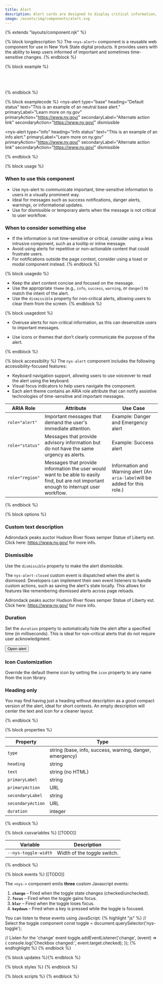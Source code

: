 ```yaml
---
title: Alert
description: Alert cards are designed to display critical information, updates, or warnings that require the user's attention.
image: /assets/img/components/alert.svg
---
```



{% extends "layouts/component.njk" %}

{% block longdescription %}
The <code class="language-js">&lt;nys-alert&gt;</code> component is a reusable web component for use in New York State digital products. It provides users with the ability to keep users informed of important and sometimes time-sensitive changes.
{% endblock %}

{% block example %}
<nys-alert type="base" heading="Default status" text="This is an example of an neutral base alert." dismissible primaryLabel="Learn more on ny.gov" secondaryLabel="Alternate action link" primaryAction="https://www.ny.gov/" secondaryAction="https://www.ny.gov/"></nys-alert>
<br>
<nys-alert type="info" heading="Info status" text="This is an example of an info alert." dismissible primaryLabel="Learn more on ny.gov" secondaryLabel="Alternate action link" primaryAction="https://www.ny.gov/" secondaryAction="https://www.ny.gov/"></nys-alert>
<br>
<nys-alert type="success" heading="Success status" text="This is an example of a success alert." dismissible primaryLabel="Learn more on ny.gov" secondaryLabel="Alternate action link" primaryAction="https://www.ny.gov/" secondaryAction="https://www.ny.gov/"></nys-alert>
<br>
<nys-alert type="warning" heading="Warning status" text="This is an example of a warning alert." dismissible primaryLabel="Learn more on ny.gov" secondaryLabel="Alternate action link" primaryAction="https://www.ny.gov/" secondaryAction="https://www.ny.gov/"></nys-alert>
<br>
<nys-alert type="danger" heading="Danger status" text="This is an example of a danger alert." dismissible primaryLabel="Learn more on ny.gov" secondaryLabel="Alternate action link" primaryAction="https://www.ny.gov/" secondaryAction="https://www.ny.gov/"></nys-alert>
<br>
<nys-alert type="emergency" heading="Emergency status" text="This is an example of an emergency alert." dismissible primaryLabel="Learn more on ny.gov" secondaryLabel="Alternate action link" primaryAction="https://www.ny.gov/" secondaryAction="https://www.ny.gov/"></nys-alert>
{% endblock %}

{% block examplecode %}
<nys-alert
  type="base"
  heading="Default status"
  text="This is an example of an neutral base alert."
  primaryLabel="Learn more on ny.gov"
  primaryAction="https://www.ny.gov/"
  secondaryLabel="Alternate action link"
  secondaryAction="https://www.ny.gov/"
  dismissible
></nys-alert>
<nys-alert
  type="info"
  heading="Info status"
  text="This is an example of an info alert."
  primaryLabel="Learn more on ny.gov"
  primaryAction="https://www.ny.gov/"
  secondaryLabel="Alternate action link"
  secondaryAction="https://www.ny.gov/"
  dismissible
></nys-alert>
<nys-alert type="success" heading="Success status" text="This is an example of a success alert." dismissible primaryLabel="Learn more on ny.gov" secondaryLabel="Alternate action link" primaryAction="https://www.ny.gov/" secondaryAction="https://www.ny.gov/"></nys-alert>
<nys-alert type="warning" heading="Warning status" text="This is an example of a warning alert." dismissible primaryLabel="Learn more on ny.gov" secondaryLabel="Alternate action link" primaryAction="https://www.ny.gov/" secondaryAction="https://www.ny.gov/"></nys-alert>
<nys-alert type="danger" heading="Danger status" text="This is an example of a danger alert." dismissible primaryLabel="Learn more on ny.gov" secondaryLabel="Alternate action link" primaryAction="https://www.ny.gov/" secondaryAction="https://www.ny.gov/"></nys-alert>
<nys-alert type="emergency" heading="Emergency status" text="This is an example of an emergency alert." dismissible primaryLabel="Learn more on ny.gov" secondaryLabel="Alternate action link" primaryAction="https://www.ny.gov/" secondaryAction="https://www.ny.gov/"></nys-alert>
{% endblock %}

{% block usage %}
### When to use this component

  - Use nys-alert to communicate important, time-sensitive information to users in a visually prominent way.
  - Ideal for messages such as success notifications, danger alerts, warnings, or informational updates.
  - Use for dismissible or temporary alerts when the message is not critical to user workflow.

### When to consider something else

  - If the information is not time-sensitive or critical, consider using a less intrusive component, such as a tooltip or inline message.
  - Avoid using alerts for repetitive or non-actionable content that could frustrate users.
  - For notifications outside the page context, consider using a toast or modal component instead.
{% endblock %}

{% block usagedo %}
  - Keep the alert content concise and focused on the message.
  - Use the appropriate <code class="language-js">theme</code> (e.g., <code class="language-js">info</code>, <code class="language-js">success</code>, <code class="language-js">warning</code>, or <code class="language-js">danger</code>) to match the intent of the alert.
  - Use the <code class="language-js">dismissible</code> property for non-critical alerts, allowing users to clear them from the screen.
{% endblock %}

{% block usagedont %}
<ul>
<li><p>Overuse alerts for non-critical information, as this can desensitize users to important messages.</p></li>
<li><p>Use icons or themes that don’t clearly communicate the purpose of the alert.</p></li>
</ul>
{% endblock %}

{% block accessibility %}
The <code class="language-js">nys-alert</code> component includes the following accessibility-focused features:

  - Keyboard navigation support, allowing users to use voiceover to read the alert using the keyboard.
  - Visual focus indicators to help users navigate the component.
  - Each alert theme contains an ARIA role attribute that can notify assistive technologies of time-sensitive and important messages.

<table>
  <thead>
    <tr>
      <th><strong>ARIA Role</strong></th>
      <th><strong>Attribute</strong></th>
      <th><strong>Use Case</strong></th>
    </tr>
  </thead>
  <tbody>
    <tr>
      <td><code class="language-js">role="alert"</code></td>
      <td>Important messages that demand the user's immediate attention.</td>
      <td>Example: Danger and Emergency alert</td>
    </tr>
    <tr>
      <td><code class="language-js">role="status"</code></td>
      <td>
        Messages that provide advisory information but do not have the same
        urgency as alerts.
      </td>
      <td>Example: Success alert</td>
    </tr>
    <tr>
      <td><code class="language-js">role="region"</code></td>
      <td>
        Messages that provide information the user would want to be able to
        easily find, but are not important enough to interrupt user workflow.
      </td>
      <td>
        Information and Warning alert (An
        <code class="language-js">aria-label</code>will be added for this role.)
      </td>
    </tr>
  </tbody>
</table>

{% endblock %}

{% block options %}
### Custom text description

<nys-alert type="success" heading="Custom Descriptions">
<p>Adirondack peaks auctor Hudson River flows semper Statue of Liberty est. <br/>Click here: <a href="https://www.ny.gov/" target="_blank">https://www.ny.gov/</a> for more info.</p></nys-alert>


### Dismissible

Use the <code class="language-js">dismissible</code> property to make the alert dismissible.

The <code class="language-js">nys-alert-closed</code> custom event is dispatched when the alert is dismissed. Developers can implement their own event listeners to handle custom actions, such as saving the alert's state locally. This allows for features like remembering dismissed alerts across page reloads.

<nys-alert type="info" heading="Information status" dismissible>
  <p slot="text">Adirondack peaks auctor Hudson River flows semper Statue of Liberty est. <br/>Click here: <a href="https://www.ny.gov/" target="_blank">https://www.ny.gov/</a> for more info.</p>
</nys-alert>

### Duration

Set the <code class="language-js">duration</code> property to automatically hide the alert after a specified time (in milliseconds). This is ideal for non-critical alerts that do not require user acknowledgment.

<button onclick="showAlert()">Open alert</button>

<div class="alert-container"></div>

### Icon Customization

Override the default theme icon by setting the <code class="language-js">icon</code> property to any name from the icon library.

<nys-alert 
  type="emergency" 
  heading="Winter storm warning: Dec 10th, 2024."
  text="A major snowfall is expected across the state of New York for the weekend of Dec 7th. Stay home if possible and use extreme caution when driving." 
  icon="ac_unit">
</nys-alert>

### Heading only

You may find having just a heading without description as a good compact version of the alert, ideal for short contexts. An empty description will center the text and icon for a cleaner layout.

<nys-alert 
  type="info"
  heading="Adirondack peaks auctor Hudson River flows semper Statue of Liberty est.">
</nys-alert>

{% endblock %}

{% block properties %}

<table>
  <thead>
    <tr>
      <th>Property</th>
      <th>Type</th>
    </tr>
  </thead>
  <tbody>
    <tr>
      <td><code>type</code></td>
      <td>string (base, info, success, warning, danger, emergency)</td>
    </tr>
    <tr>
      <td><code>heading</code></td>
      <td>string</td>
    </tr>
    <tr>
      <td><code>text</code></td>
      <td>string (no HTML)</td>
    </tr>
    <tr>
      <td><code>primaryLabel</code></td>
      <td>string</td>
    </tr>
    <tr>
      <td><code>primaryAction</code></td>
      <td>URL</td>
    </tr>
    <tr>
      <td><code>secondaryLabel</code></td>
      <td>string</td>
    </tr>
    <tr>
      <td><code>secondaryAction</code></td>
      <td>URL</td>
    </tr>
    <tr>
      <td><code>duration</code></td>
      <td>integer</td>
    </tr>
  </tbody>
</table>

{% endblock %}

{% block cssvariables %}
[[TODO]]
<table>
  <thead>
    <tr>
      <th>Variable</th>
      <th>Description</th>
    </tr>
  </thead>
  <tbody>
    <tr>
      <td><code>--nys-toggle-width</code></td>
      <td>Width of the toggle switch.</td>
    </tr>
  </tbody>
  </table>

{% endblock %}

{% block events %}
[[TODO]]
<p>The <code class="language-js">&lt;nys-&gt;</code> component emits <strong>three</strong> custom Javascript events:</p>
<ol>
<li><strong><code>change</code></strong> – Fired when the toggle state changes (checked/unchecked).</li>
<li><strong><code>focus</code></strong> – Fired when the toggle gains focus.</li>
<li><strong><code>blur</code></strong> – Fired when the toggle loses focus.</li>
<li><strong><code>keydown</code></strong> – Fired when a key is pressed while the toggle is focused.</li>
</ol>

You can listen to these events using JavaScript:
{% highlight "js" %}
// Select the toggle component
  const toggle = document.querySelector('nys-toggle');

  // Listen for the 'change' event
  toggle.addEventListener('change', (event) => {
    console.log('Checkbox changed:', event.target.checked);
  });
{% endhighlight %}
{% endblock %}

{% block updates %}{% endblock %}






{% block styles %}
{% endblock %}

{% block scripts %}
{% endblock %}